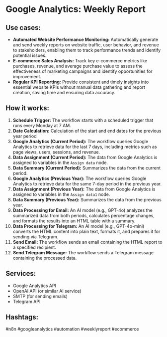 # Google Analytics: Weekly Report

## Use cases:

- **Automated Website Performance Monitoring:** Automatically generate and send weekly reports on website traffic, user behavior, and revenue to stakeholders, enabling them to track performance trends and identify potential issues.
- **E-commerce Sales Analysis:** Track key e-commerce metrics like purchases, revenue, and average purchase value to assess the effectiveness of marketing campaigns and identify opportunities for improvement.
- **Regular KPI Reporting:** Provide consistent and timely insights into essential website KPIs without manual data gathering and report creation, saving time and ensuring data accuracy.

## How it works:

1.  **Schedule Trigger:** The workflow starts with a scheduled trigger that runs every Monday at 7 AM.
2.  **Date Calculation:** Calculation of the start and end dates for the previous year period
3.  **Google Analytics (Current Period):** The workflow queries Google Analytics to retrieve data for the last 7 days, including metrics such as page views, users, sessions, and revenue.
4.  **Data Assignment (Current Period):** The data from Google Analytics is assigned to variables in the `Assign data` node.
5.  **Data Summary (Current Period):** Summarizes the data from the current period.
6.  **Google Analytics (Previous Year):** The workflow queries Google Analytics to retrieve data for the same 7-day period in the previous year.
7.  **Data Assignment (Previous Year):** The data from Google Analytics is assigned to variables in the `Assign data1` node.
8.  **Data Summary (Previous Year):** Summarizes the data from the previous year.
9.  **Data Processing for Email:** An AI model (e.g., GPT-4o) analyzes the summarized data from both periods, calculates percentage changes, and formats the results into an HTML table with a summary.
10. **Data Processing for Telegram:** An AI model (e.g., GPT-4o-mini) converts the HTML content into plain text, formats it, and prepares it for sending via Telegram.
11. **Send Email:** The workflow sends an email containing the HTML report to a specified recipient.
12. **Send Telegram Message:** The workflow sends a Telegram message containing the processed data.

## Services:

*   Google Analytics API
*   OpenAI API (or similar AI service)
*   SMTP (for sending emails)
*   Telegram API

## Hashtags:

#n8n #googleanalytics #automation #weeklyreport #ecommerce
